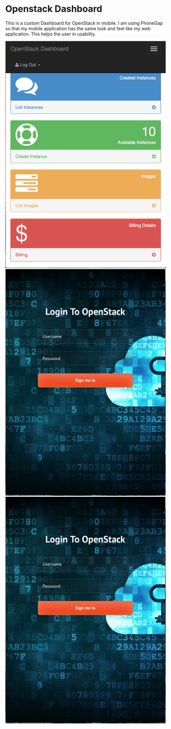 Openstack Dashboard
===============

This is a custom Dashboard for OpenStack in mobile. I am using PhoneGap so that my mobile application has the same look and feel like my web application. This helps the user in usability.

![login.png](https://github.com/Sravyadara/AndroidProjects/blob/master/Openstack-Dashboard%20Phonegap/Screen%20Shot%202014-10-30%20at%209.26.38%20PM.png)
![dashboard.png](https://github.com/Sravyadara/AndroidProjects/blob/master/Openstack-Dashboard%20Phonegap/Screen%20Shot%202014-10-30%20at%209.29.17%20PM.png)
![storage.png](https://github.com/Sravyadara/AndroidProjects/blob/master/Openstack-Dashboard%20Phonegap/Screen%20Shot%202014-10-30%20at%209.29.17%20PM.png)
